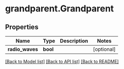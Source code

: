 # grandparent.Grandparent

## Properties
Name | Type | Description | Notes
------------ | ------------- | ------------- | -------------
**radio_waves** | **bool** |  | [optional] 

[[Back to Model list]](../README.md#documentation-for-models) [[Back to API list]](../README.md#documentation-for-api-endpoints) [[Back to README]](../README.md)


